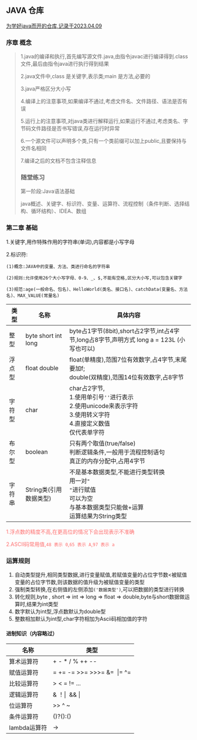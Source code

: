## JAVA 仓库

<u>为学好java而开的仓库,记录于2023.04.09</u>

### 序章 概念

<blockquote>
<p>1.java的编译和执行,首先编写源文件.java,由指令javac进行编译得到.class文件,最后由指令java进行执行得到结果</p>
<p>2.java文件中,class 是关键字,表示类;main 是方法,必要的</p>
<p>3.java严格区分大小写</p>
<p>4.编译上的注意事项,如果编译不通过,考虑文件名、文件路径、语法是否有误</p>
<p>5.运行上的注意事项,对java类进行解释运行,如果运行不通过,考虑类名、字节码文件路径是否书写错误,存在运行时异常</p>
<p>6.一个源文件可以声明多个类,只有一个类前缀可以加上public,且要保持与文件名相同</p>
<p>7.编译之后的文档不包含注释信息</p>
<h3>随堂练习</h3>
<p>第一阶段:Java语法基础</p>
<p>java概述、关键字、标识符、变量、运算符、流程控制（条件判断、选择结构、循环结构）、IDEA、数组</p>
</blockquote>

### 第二章 基础

<p>1.关键字,用作特殊作用的字符串(单词),内容都是小写字母</p>
<p>2.标识符:</p>
<p><code>(1)概念:JAVA中的变量、方法、类进行命名的字符串</code></p>
<p><code>(2)规则:允许使用26个大小写字母、0-9、_、$,不能有空格,区分大小写,可以包含关键字</code></p>
<p><code>(3)规范:age(一般命名、包名)、HelloWorld(类名、接口名)、catchData(变量名、方法名)、MAX_VALUE(常量名)</code></p>

| 类型  | 名称                  | 具体内容                                                                                          |
| --- | ------------------- | --------------------------------------------------------------------------------------------- |
| 整型  | byte short int long | byte占1字节(8bit),short占2字节,int占4字节,long占8字节,声明方式 long a = 123L (小写也可以)                          |
| 浮点型 | float double        | float(单精度),范围7位有效数字,占4字节,末尾要加f;<br>double(双精度),范围14位有效数字,占8字节                                 |
| 字符型 | char                | char占2字节,<br>1.使用单引号<code>''</code>进行表示<br>2.使用unicode来表示字符<br>3.使用转义字符<br>4.直接定义数值<br>仅代表单字符 |
| 布尔型 | boolean             | 只有两个取值(true/false)<br>判断逻辑条件,一般用于流程控制语句<br>真正的内存分配中,占用4字节                                     |
| 字符串 | String类(引用数据类型)     | 不是基本数据类型,不能进行类型转换<br>用一对<code>" "</code>进行赋值<br>可以为空<br>与基本数据类型只能做+运算<br>运算结果为String类型        |

<p style="color:#ff6f6f">1.浮点数的精度不高,在更高位的情况下会出现表示不准确</p>
<p style="color:#ff6f6f">2.ASCII码常用值,<code>48 表示 0</code>,<code>65 表示 A</code>,<code>97 表示 a</code></p>
<h3>运算规则</h3>
<ol>
    <li>自动类型提升,相同类型数据,进行变量赋值,若赋值变量的占位字节数<被赋值变量的占位字节数,则该数据的值升级为被赋值变量的类型</li>
    <li>强制类型转换,在右侧值的左侧添加<code>('数据类型')</code>,可以把数据的类型进行转换</li>
    <li>转化规则,byte , short => int => long => float => double,byte与short数据做运算时,结果为int类型</li>
    <li>数字默认为int型,浮点数默认为double型</li>
    <li>整数相加默认为int型,char字符相加为Ascii码相加值的字符</li>
</ol>

#### 进制知识（内容略过）

| 名称        | 类型                          |
| --------- | --------------------------- |
| 算术运算符     | + - * / % ++ --             |
| 赋值运算符     | = += -= >>= >>>= &=  \|= ^= |
| 比较运算符     | > < = != ...                |
| 逻辑运算符     | & ！\|  && \||               |
| 位运算符      | >> ^ ~                      |
| 条件运算符     | ()?():()                    |
| lambda运算符 | ->                          |